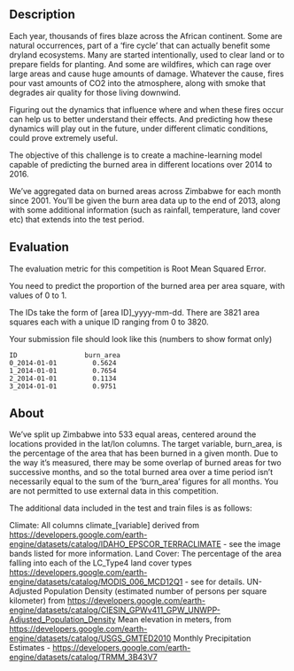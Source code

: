 ## Description
Each year, thousands of fires blaze across the African continent. Some are natural occurrences, part of a ‘fire cycle’ that can actually benefit some dryland ecosystems. Many are started intentionally, used to clear land or to prepare fields for planting. And some are wildfires, which can rage over large areas and cause huge amounts of damage. Whatever the cause, fires pour vast amounts of CO2 into the atmosphere, along with smoke that degrades air quality for those living downwind.

Figuring out the dynamics that influence where and when these fires occur can help us to better understand their effects. And predicting how these dynamics will play out in the future, under different climatic conditions, could prove extremely useful.

The objective of this challenge is to create a machine-learning model capable of predicting the burned area in different locations over 2014 to 2016.

We’ve aggregated data on burned areas across Zimbabwe for each month since 2001. You’ll be given the burn area data up to the end of 2013, along with some additional information (such as rainfall, temperature, land cover etc) that extends into the test period.

## Evaluation
The evaluation metric for this competition is Root Mean Squared Error.

You need to predict the proportion of the burned area per area square, with values of 0 to 1.

The IDs take the form of [area ID]_yyyy-mm-dd. There are 3821 area squares each with a unique ID ranging from 0 to 3820.

Your submission file should look like this (numbers to show format only)
```
ID                 burn_area
0_2014-01-01         0.5624  
1_2014-01-01         0.7654 
2_2014-01-01         0.1134 
3_2014-01-01         0.9751
```


## About
We’ve split up Zimbabwe into 533 equal areas, centered around the locations provided in the lat/lon columns. The target variable, burn_area, is the percentage of the area that has been burned in a given month. Due to the way it’s measured, there may be some overlap of burned areas for two successive months, and so the total burned area over a time period isn’t necessarily equal to the sum of the ‘burn_area’ figures for all months. You are not permitted to use external data in this competition.

The additional data included in the test and train files is as follows:

Climate: All columns climate_[variable] derived from https://developers.google.com/earth-engine/datasets/catalog/IDAHO_EPSCOR_TERRACLIMATE - see the image bands listed for more information.
Land Cover: The percentage of the area falling into each of the LC_Type4 land cover types https://developers.google.com/earth-engine/datasets/catalog/MODIS_006_MCD12Q1 - see for details.
UN-Adjusted Population Density (estimated number of persons per square kilometer) from https://developers.google.com/earth-engine/datasets/catalog/CIESIN_GPWv411_GPW_UNWPP-Adjusted_Population_Density
Mean elevation in meters, from https://developers.google.com/earth-engine/datasets/catalog/USGS_GMTED2010
Monthly Precipitation Estimates - https://developers.google.com/earth-engine/datasets/catalog/TRMM_3B43V7